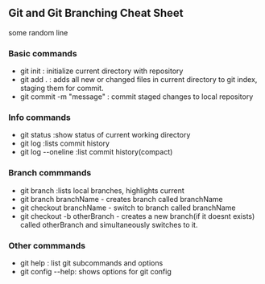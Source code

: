 ## Git and Git Branching Cheat Sheet

some random line

### Basic commands
- git init : initialize current directory with repository
- git add . : adds all new or changed files in current directory to git index, staging them for commit.
- git commit -m "message" : commit staged changes to local repository


### Info commands
- git status :show status of current working directory
- git log :lists commit history
- git log --oneline :list commit history(compact)

### Branch commmands
- git branch :lists local branches, highlights current
- git branch branchName - creates branch called branchName
- git checkout branchName - switch to branch called branchName
- git checkout -b otherBranch - creates a new branch(if it doesnt exists) called otherBranch and simultaneously switches to it.

### Other commmands
- git help : list git subcommands and options
- git config --help: shows options for git config
